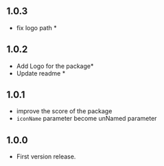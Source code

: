 ## 1.0.3
* fix logo path *

## 1.0.2
* Add Logo for the package*
* Update readme *
## 1.0.1
* improve the score of the package
* `iconName` parameter become unNamed parameter

## 1.0.0
* First version release.

